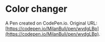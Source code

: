 # Color changer

A Pen created on CodePen.io. Original URL: [https://codepen.io/MilanBuli/pen/wvdgLBp](https://codepen.io/MilanBuli/pen/wvdgLBp).


